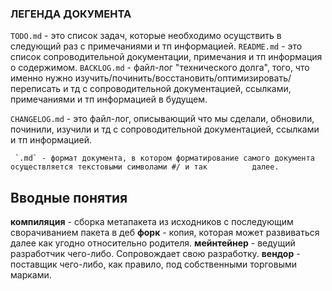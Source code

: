 

### ЛЕГЕНДА ДОКУМЕНТА
 

`TODO.md` - это список задач, которые необходимо осущствить в следующий раз с примечаниями и тп информацией.
`README.md` - это список сопроводительной документации, примечания и тп информация о содержимом.
`BACKLOG.md` - файл-лог "технического долга", того, что именно нужно изучить/починить/восстановить/оптимизировать/переписать и тд с сопроводительной документацией, ссылками, примечаниями и тп информацией в будущем.
  
`CHANGELOG.md` - это файл-лог, описывающий что мы сделали, обновили, починили, изучили и тд с сопроводительной документацией, 		       ссылками и тп информацией.

	 `.md` - формат документа, в котором форматирование самого документа осуществляется текстовыми символами #/ и так 		   далее.

## Вводные понятия

**компиляция** - сборка метапакета из исходников с последующим сворачиванием пакета в деб
**форк** - копия, которая может развиваться далее как угодно относительно родителя.
**мейнтейнер** - ведущий разработчик чего-либо. Сопровождает свою разработку. 
**вендор** - поставщик чего-либо, как правило, под собственными торговыми марками.




